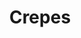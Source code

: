 ---
title: Crepes
tags: ["breakfast", "dessert"]
imgFile: "crepes.jpeg"
ingredients:
  - 1 cup all-purpose flour
  - 2 eggs
  - 1/2 cup almond milk
  - 1/2 cup water
  - 1/4 tsp salt
  - 2 TBS melted Olivani
method:
  - Preheat oven to 100°C to keep crepes warm as you cook.
  - In a large mixing bowl, whisk together all ingredients except melted Olivani until smooth.
  - Add melted Olivani to the batter and mix well.
  - Heat a pan over medium heat with a little Olivani.
  - Pour enough batter to thinly coat the base of the pan, tilting to spread evenly.
  - Cook until lightly browned, then flip to cook the other side.
  - Transfer cooked crepes to a plate in the oven to keep warm.
  - Serve with your choice of toppings such as frozen berries, bananas, feijoas, shaved chocolate, yoghurt, or syrup.
---